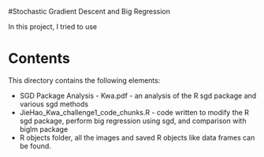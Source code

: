 #Stochastic Gradient Descent and Big Regression

In this project, I tried to use

# Contents

This directory contains the following elements:

* SGD Package Analysis - Kwa.pdf - an analysis of the R sgd package and various sgd methods
* JieHao_Kwa_challenge1_code_chunks.R - code written to modify the R sgd package, perform big regression using sgd, and comparison with biglm package
* R objects folder, all the images and saved R objects like data frames can be found.
